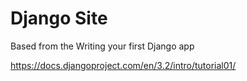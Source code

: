 # Django Site

Based from the Writing your first Django app

https://docs.djangoproject.com/en/3.2/intro/tutorial01/
